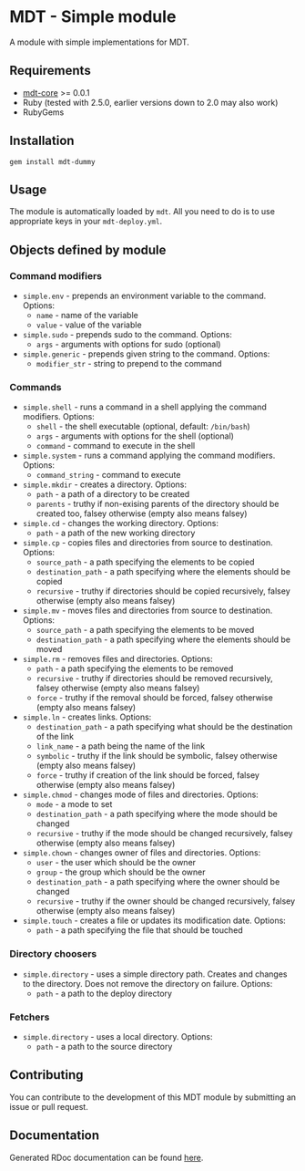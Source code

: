 # MDT - Simple module

A module with simple implementations for MDT.

## Requirements

* [mdt-core](https://github.com/Phitherek/mdt-core "mdt-core") >= 0.0.1
* Ruby (tested with 2.5.0, earlier versions down to 2.0 may also work)
* RubyGems

## Installation

`gem install mdt-dummy`

## Usage

The module is automatically loaded by `mdt`. All you need to do is to use appropriate keys in your `mdt-deploy.yml`.

## Objects defined by module

### Command modifiers

* `simple.env` - prepends an environment variable to the command.
Options:
    * `name` - name of the variable
    * `value` - value of the variable
* `simple.sudo` - prepends sudo to the command.
Options:
    * `args` - arguments with options for sudo (optional)
* `simple.generic` - prepends given string to the command.
Options:
    * `modifier_str` - string to prepend to the command
### Commands

* `simple.shell` - runs a command in a shell applying the command modifiers. Options:
    * `shell` - the shell executable (optional, default: `/bin/bash`)
    * `args` - arguments with options for the shell (optional)
    * `command` - command to execute in the shell
* `simple.system` - runs a command applying the command modifiers. Options:
    * `command_string` - command to execute
* `simple.mkdir` - creates a directory. Options:
    * `path` - a path of a directory to be created
    * `parents` - truthy if non-exising parents of the directory should be created too, falsey otherwise (empty also means falsey)
* `simple.cd` - changes the working directory. Options:
    * `path` - a path of the new working directory
* `simple.cp` - copies files and directories from source to destination. Options:
    * `source_path` - a path specifying the elements to be copied
    * `destination_path` - a path specifying where the elements should be copied
    * `recursive` - truthy if directories should be copied recursively, falsey otherwise (empty also means falsey)
* `simple.mv` - moves files and directories from source to destination. Options:
    * `source_path` - a path specifying the elements to be moved
    * `destination_path` - a path specifying where the elements should be moved
* `simple.rm` - removes files and directories. Options:
    * `path` - a path specifying the elements to be removed
    * `recursive` - truthy if directories should be removed recursively, falsey otherwise (empty also means falsey)
    * `force` - truthy if the removal should be forced, falsey otherwise (empty also means falsey)
* `simple.ln` - creates links. Options:
    * `destination_path` - a path specifying what should be the destination of the link
    * `link_name` - a path being the name of the link
    * `symbolic` - truthy if the link should be symbolic, falsey otherwise (empty also means falsey)
    * `force` - truthy if creation of the link should be forced, falsey otherwise (empty also means falsey)
* `simple.chmod` - changes mode of files and directories. Options:
    * `mode` - a mode to set
    * `destination_path` - a path specifying where the mode should be changed
    * `recursive` - truthy if the mode should be changed recursively, falsey otherwise (empty also means falsey)
* `simple.chown` - changes owner of files and directories. Options:
    * `user` - the user which should be the owner
    * `group` - the group which should be the owner
    * `destination_path` - a path specifying where the owner should be changed
    * `recursive` - truthy if the owner should be changed recursively, falsey otherwise (empty also means falsey)
* `simple.touch` - creates a file or updates its modification date. Options:
    * `path` - a path specifying the file that should be touched

### Directory choosers

* `simple.directory` - uses a simple directory path. Creates and changes to the directory. Does not remove the directory on failure. Options:
    * `path` - a path to the deploy directory
    
### Fetchers

* `simple.directory` - uses a local directory. Options:
    * `path` - a path to the source directory

## Contributing

You can contribute to the development of this MDT module by submitting an issue or pull request.

## Documentation

Generated RDoc documentation can be found [here](https://rubydoc.info/github/Phitherek/mdt-simple "here").